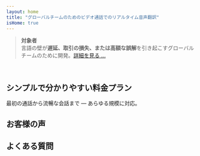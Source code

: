 ```yaml
---
layout: home
title: "グローバルチームのためのビデオ通話でのリアルタイム音声翻訳"
isHome: true
---
```


<!-- title: "同時通訳機能を搭載したビデオ通話" -->
<!-- text="母国語で話せば、全員が同じ言語で話しているかのように聞こえます" -->
<!-- title="ビデオ通話でのリアルタイム音声翻訳" -->

<HeroSection
  title="**どの**言語でも会話可能"
  text="グローバルチームのためのビデオ通話でのリアルタイム音声翻訳。">

  <AuthButton text="違いを体験する" buttonClass="brand"/>
</HeroSection>

> **対象者**  
> 言語の壁が**遅延、取引の損失、または高額な誤解**を引き起こすグローバルチームのために開発。[詳細を見る ...](./product/overview/markets)

<br>

<span id="1"></span>
<FeatureBlock :card="{
  title: '翻訳 ≠ 理解。次世代の解決策。',
  details: '言語に関係なく、**あなたの声は同じ言語を話しているかのように聞こえ、理解される**。',
    items: [
      '⚡︎ [リアルタイム](./product/overview/how-it-works)で自然に、字幕や遅延なし。',
      '✧ AIパワード通訳が、トーン、意図、業界固有の専門用語を捉える。',
    ],
  link: './product/overview/what-is-intermind',
  src: {
    light: '/1l.png',
    dark: '/1d.png',
  },
  inversion: false
}" />

<span id="2"></span>
<FeatureBlock :card="{
    title: 'ミーティング内の知性',
    details: 'InterMindは多言語通話を明確で検索可能な知識に変換します。',
    items: [
      '🔍 **何でも質問可能** — AIが**全ミーティングから**回答を見つけます。',
      '✧ タスク、担当者、期限を自動抽出。',
      '✧ 主要ポイントを任意の言語で即座に要約。',
    ],
    link: './product/overview/how-it-works#🧩-deep-memory-deep-understanding',
    src: {
      light: '/2l.png',
      dark: '/2d.png',
    },
    inversion: true
  }" />

<span id="3"></span>
<FeatureBlock :card="{
    title: '単なる会話ではなく、ビジネスミーティングのために設計',
    details: 'InterMindは**プロフェッショナルグレードのビデオ会議プラットフォーム**であり、軽量なアドオンやプラグインではありません。',
    items: [
      '✧ 1080p解像度、スマートノイズ抑制、スケジューリング、モデレーション、画面共有、録画、字幕、参加者チャット、カレンダー連携 — すべて組み込み済みですぐに使用可能。',
    ],
    link: './product/overview/how-it-works',
    src: {
      light: '/3l.mp4',
      dark: '/3d.mp4',
    },
    inversion: false
  }" />

<span id="4"></span>
<FeatureBlock
  :card="{
    title: '重要な場面でのプライバシー',
    details:
      'InterMindは信頼が重要な会話のために構築されています — プライバシーとコントロールが最も重要な場面で。',
    items: [
      '⚡︎ [Privacy Zones](./product/overview/privacy-architecture) — EU、US、東南アジア',
      '✧ **データトレーニングなし**。第三者アクセスなし。'
    ],
    link: './product/overview/privacy-architecture',
    src: {
      light: '/4l.png',
      dark: '/4d.png',
    },
    inversion: true
  }"
/>

<span id="Pricing"></span>

## シンプルで分かりやすい料金プラン

最初の通話から流暢な会話まで — あらゆる規模に対応。

<PricingPlans :plans="[
  {
    title: '**ベーシック** &nbsp ユーザー1名',
    price: '**無料**',
    details: 'クレジットカード不要',
    items: [
      'ミーティング **25** 回',
      '参加者 **100** 名までのビデオミーティング [💬](#3)',
      'ユーザーあたり **30** GBのプール型ストレージ',
      'すべてのミーティングを検索可能 [💬](#2)',
      '同時通訳機能 [💬](#1)',
    ],
  },
  {
    title: '**プロ** &nbsp 1-99ユーザー',
    price: '**¥2,000** /月/ユーザー（年間契約）',
    details: '月額契約の場合 ¥2,500',
    items: [
      '**無制限** のミーティング',
      '参加者 **150** 名までのビデオミーティング [💬](#3)',
      'ユーザーあたり **2** TBのプール型ストレージ',
      'すべてのミーティングを検索可能 [💬](#2)',
      '同時通訳機能 [💬](#1)',
    ],
  },
  {
    title: '**ビジネス** &nbsp 100+ユーザー',
    price: '**カスタム価格**',
    details: 'プライバシー重視の設計',
    items: [
      '**無制限** のミーティング',
      '参加者 **500** 名までのビデオミーティング [💬](#3)',
      'ユーザーあたり **5** TBのプール型ストレージ',
      'すべてのミーティングを検索可能 [💬](#2)',
      '同時通訳機能 [💬](#1)',
      '**プライバシーゾーン** [💬](#4)',
    ],
  }
]">
<AuthButton text="無料で試す" buttonClass="alt"/>
<AuthButton text="今すぐ購入" buttonClass="brand"/>
<ContactFormModalNav buttonText="営業担当に相談" buttonClass="alt"/>
</PricingPlans>

<span id="Testimonials"></span>

## お客様の声

<AutoScrollTestimonials testimonialsUrl="/testimonials.json"/>

<span id="FAQ"></span>

## よくある質問

<AccordionGroup :items="
[
  {
    q: 'ライセンスユーザーと参加者の違いは何ですか？',
    a: '*ライセンスユーザー*は、無料または有料のミーティングライセンスを持ち、プラン内で会議をスケジュールできます。*参加者*は招待された人々で、**アカウントやライセンスは不要**で、どのデバイスからでも**無料**で接続できます。'
  },
  {
    q: '1つのInterMindライセンスは何人まで使用できますか？',
    a: '*ライセンスユーザー*は**無制限の会議**を主催できます。複数のチームメンバーが同時に会議を主催する必要がある場合、それぞれが個別のライセンスが必要です。'
  },
  {
    q: '会議の最大時間はどれくらいですか？',
    a: 'すべてのプランで会議は最大**24時間**まで実施できます。'
  },
  {
    q: '主催できる会議の回数に制限はありますか？',
    a: '*無料基本*プランには**25回の無料会議**が含まれています。*Pro*と*Business*プランでは、より多くの参加者と制御機能付きで無制限の会議が可能です。'
  },
  {
    q: 'InterMindはデータのプライバシーとセキュリティをどのように確保していますか？',
    a: 'InterMindは**プライバシー重視**の設計です。すべてのデータは選択された**プライバシーゾーン**（_EU_、_US_、または_アジア_）内で処理・保存されます。[**GDPR**](https://gdpr.eu)、[**CCPA**](https://oag.ca.gov/privacy/ccpa)、UAEのPDPLに準拠し、トレーニングやサードパーティーアクセスに**コンテンツを使用することは一切ありません**。高度な**プライバシーゾーン制御**は**Business**プランで利用可能です。'
  },
  {
    q: 'プラン購入前にInterMindを試すことはできますか？',
    a: 'はい、可能です。*無料基本*プランでは、**同時通訳**や**会議検索**を含む主要機能に**25回の無料会議**でフルアクセスできます。クレジットカードは不要で、いつでもアップグレード可能です。'
  },
  {
    q: 'サポートが必要な場合はどうすればよいですか？',
    a: '**ヘルプセンター**、**メール**、**ライブチャット**でサポートを利用できます。*Business*ユーザーは専任担当者による**優先サポート**を受けられます。'
  },
  {
    q: 'サブスクリプションの管理（アップグレード、ダウングレード、解約）はどのように行いますか？',
    a: '**アカウント設定**からいつでもプランを変更できます。変更は**即時**に反映されます。解約の場合、*月額プラン*は請求サイクル終了時に終了します。*年間プラン*は**日割り返金**で解約できます。'
  },
  {
    q: 'InterMindは通訳でどの言語をサポートしていますか？',
    a: 'リアルタイム通訳で**100以上の言語**をサポートしています。言語リストは継続的に拡大中で、最新情報はウェブサイトでご確認いただけます。'
  },
  {
    q: 'ウェビナーや大規模イベントにInterMindを使用できますか？',
    a: 'はい。*Pro*と*Business*プランは**大規模会議やウェビナー**に最適で、*Business*プランでは最大**500人の参加者**をサポートします。'
  }
]
"/>